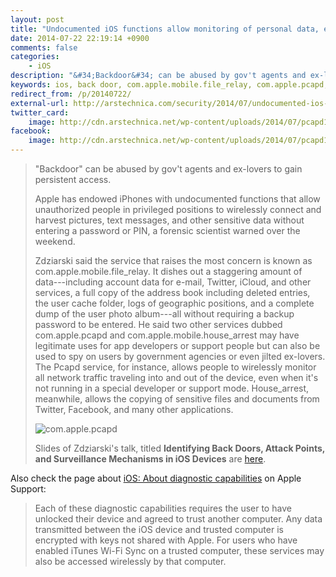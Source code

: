 ```yaml
---
layout: post
title: "Undocumented iOS functions allow monitoring of personal data, expert says"
date: 2014-07-22 22:19:14 +0900
comments: false
categories:
    - iOS
description: "&#34;Backdoor&#34; can be abused by gov't agents and ex-lovers to gain persistent access."
keywords: ios, back door, com.apple.mobile.file_relay, com.apple.pcapd, com.apple.mobile.house_arrest, diagnostic capabilities
redirect_from: /p/20140722/
external-url: http://arstechnica.com/security/2014/07/undocumented-ios-functions-allow-monitoring-of-personal-data-expert-says/
twitter_card:
    image: http://cdn.arstechnica.net/wp-content/uploads/2014/07/pcapd1.jpg
facebook:
    image: http://cdn.arstechnica.net/wp-content/uploads/2014/07/pcapd1.jpg
---
```


> "Backdoor" can be abused by gov't agents and ex-lovers to gain persistent access.
>
> Apple has endowed iPhones with undocumented functions that allow unauthorized people in privileged positions to wirelessly connect and harvest pictures, text messages, and other sensitive data without entering a password or PIN, a forensic scientist warned over the weekend.
>
> Zdziarski said the service that raises the most concern is known as com.apple.mobile.file_relay. It dishes out a staggering amount of data---including account data for e-mail, Twitter, iCloud, and other services, a full copy of the address book including deleted entries, the user cache folder, logs of geographic positions, and a complete dump of the user photo album---all without requiring a backup password to be entered. He said two other services dubbed com.apple.pcapd and com.apple.mobile.house_arrest may have legitimate uses for app developers or support people but can also be used to spy on users by government agencies or even jilted ex-lovers. The Pcapd service, for instance, allows people to wirelessly monitor all network traffic traveling into and out of the device, even when it's not running in a special developer or support mode. House_arrest, meanwhile, allows the copying of sensitive files and documents from Twitter, Facebook, and many other applications.
>
> ![com.apple.pcapd](http://cdn.arstechnica.net/wp-content/uploads/2014/07/pcapd1.jpg "com.apple.pcapd")
>
> Slides of Zdziarski's talk, titled **Identifying Back Doors, Attack Points, and Surveillance Mechanisms in iOS Devices** are [here](http://www.zdziarski.com/blog/wp-content/uploads/2014/07/iOS_Backdoors_Attack_Points_Surveillance_Mechanisms.pdf).

Also check the page about [iOS: About diagnostic capabilities](http://support.apple.com/kb/HT6331) on Apple Support:

> Each of these diagnostic capabilities requires the user to have unlocked their device and agreed to trust another computer. Any data transmitted between the iOS device and trusted computer is encrypted with keys not shared with Apple. For users who have enabled iTunes Wi-Fi Sync on a trusted computer, these services may also be accessed wirelessly by that computer.
